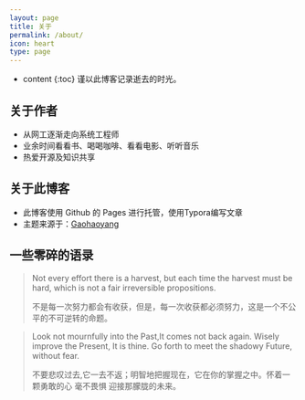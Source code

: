 ```yaml
---
layout: page
title: 关于
permalink: /about/
icon: heart
type: page
---
```


* content
{:toc}
谨以此博客记录逝去的时光。

## 关于作者

* 从网工逐渐走向系统工程师
* 业余时间看看书、喝喝咖啡、看看电影、听听音乐
* 热爱开源及知识共享

## 关于此博客
* 此博客使用 Github 的 Pages 进行托管，使用Typora编写文章
* 主题来源于：[Gaohaoyang](https://github.com/Gaohaoyang)



## 一些零碎的语录

> Not every effort there is a harvest, but each time the harvest must be hard, which is not a fair irreversible propositions. 
>
> 不是每一次努力都会有收获，但是，每一次收获都必须努力，这是一个不公平的不可逆转的命题。



> Look not mournfully into the Past,It comes not back again. Wisely improve the Present, It is thine. Go forth to meet the shadowy Future, without fear.
>
> 不要悲叹过去,它一去不返；明智地把握现在，它在你的掌握之中。怀着一颗勇敢的心 毫不畏惧 迎接那朦胧的未来。
